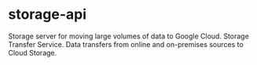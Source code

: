 # storage-api
Storage server for moving large volumes of data to Google Cloud. Storage Transfer Service. Data transfers from online and on-premises sources to Cloud Storage.
